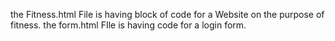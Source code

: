 the Fitness.html File is having block of code for a Website on the purpose of fitness.
the form.html FIle is having code for a login form. 
